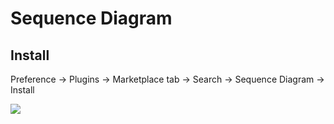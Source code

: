 # Sequence Diagram

## Install

Preference -> Plugins -> Marketplace tab -> Search -> Sequence Diagram -> Install

![](Pasted%20image%2020230304204203.png)